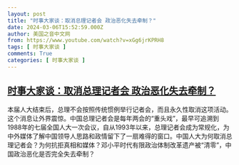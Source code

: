 ```yaml
---
layout: post
title: "时事大家谈：取消总理记者会 政治恶化失去牵制？"
date: 2024-03-06T15:52:59.000Z
author: 美国之音中文网
from: https://www.youtube.com/watch?v=xGg6jrKPRH8
tags: [ 时事大家谈 ]
comments: True
categories: [ 时事大家谈 ]
---
```

<!--1709740379000-->
[时事大家谈：取消总理记者会 政治恶化失去牵制？](https://www.youtube.com/watch?v=xGg6jrKPRH8)
------

<div>
本届人大结束后，总理不会按照传统惯例举行记者会，而且永久性取消这项活动。这个消息让外界震惊。中国总理记者会是每年两会的“重头戏”，最早可追溯到1988年的七届全国人大一次会议，自从1993年以来，总理记者会成为常规化，为中外媒体了解中国领导人思路和政情留下了一扇难得的窗口。中国人大为何取消总理记者会？为何抗拒真相和媒体？邓小平时代有限政治体制改革遗产被“清零”，中国政治恶化是否完全失去牵制？
</div>
